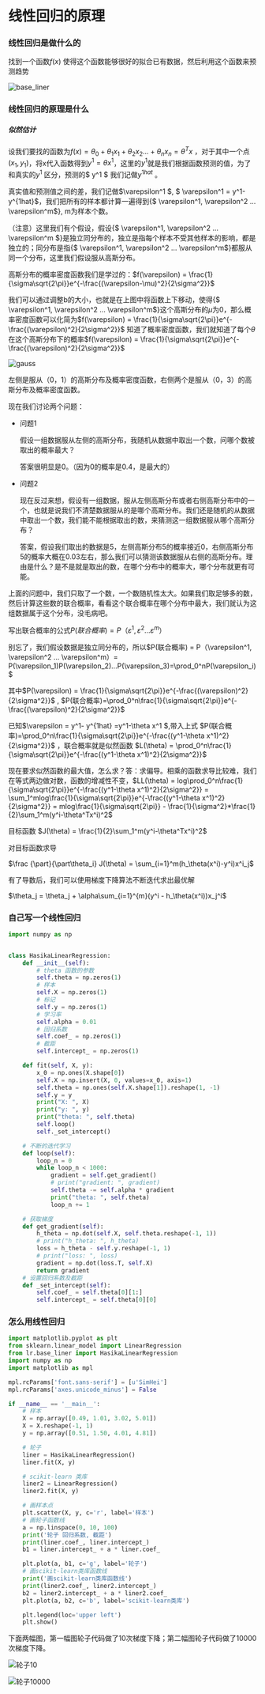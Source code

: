 # 线性回归的原理

### 线性回归是做什么的

找到一个函数$f(x)$ 使得这个函数能够很好的拟合已有数据，然后利用这个函数来预测趋势

![base_liner](https://github.com/lbrb/hasika_ml/blob/master/pic/myplot.png?raw=true)

### 线性回归的原理是什么

##### 似然估计

设我们要找的函数为$f(x) = \theta_0 + \theta_1x_1 + \theta_2x_2...+\theta_nx_n=\theta^Tx$ ，对于其中一个点$(x_1, y_1)$，将x代入函数得到$y^1=\theta x^1$，这里的$y^1$就是我们根据函数预测的值，为了和真实的$y^1$ 区分，预测的$ y^1 $ 我们记做$y^{1hat}$ 。

真实值和预测值之间的差，我们记做$\varepsilon^1 $, $ \varepsilon^1 = y^1-y^{1hat}$，我们把所有的样本都计算一遍得到{$ \varepsilon^1, \varepsilon^2 ... \varepsilon^m$}, m为样本个数。

（注意）这里我们有个假设，假设{$  \varepsilon^1, \varepsilon^2 ... \varepsilon^m $}是独立同分布的，独立是指每个样本不受其他样本的影响，都是独立的；同分布是指{$  \varepsilon^1, \varepsilon^2 ... \varepsilon^m$}都服从同一个分布，这里我们假设服从高斯分布。

高斯分布的概率密度函数我们是学过的：$f(\varepsilon) = \frac{1}{\sigma\sqrt{2\pi}}e^{-\frac{(\varepsilon-\mu)^2}{2\sigma^2}}$

我们可以通过调整b的大小，也就是在上图中将函数上下移动，使得{$  \varepsilon^1, \varepsilon^2 ... \varepsilon^m$}这个高斯分布的$\mu$为0，那么概率密度函数可以化简为$f(\varepsilon) = \frac{1}{\sigma\sqrt{2\pi}}e^{-\frac{(\varepsilon)^2}{2\sigma^2}}$  知道了概率密度函数，我们就知道了每个$\theta$在这个高斯分布下的概率$f(\varepsilon) = \frac{1}{\sigma\sqrt{2\pi}}e^{-\frac{(\varepsilon)^2}{2\sigma^2}}$  

![gauss](https://github.com/lbrb/hasika_ml/blob/master/pic/guass1.png?raw=true)

左侧是服从（0，1）的高斯分布及概率密度函数，右侧两个是服从（0，3）的高斯分布及概率密度函数。

现在我们讨论两个问题：

- 问题1

  假设一组数据服从左侧的高斯分布，我随机从数据中取出一个数，问哪个数被取出的概率最大？

  答案很明显是0。（因为0的概率是0.4，是最大的）

- 问题2

  现在反过来想，假设有一组数据，服从左侧高斯分布或者右侧高斯分布中的一个，也就是说我们不清楚数据服从的是哪个高斯分布。我们还是随机的从数据中取出一个数，我们能不能根据取出的数，来猜测这一组数据服从哪个高斯分布？

  答案，假设我们取出的数据是5，左侧高斯分布5的概率接近0，右侧高斯分布5的概率大概在0.03左右，那么我们可以猜测该数据服从右侧的高斯分布。理由是什么？是不是就是取出的数，在哪个分布中的概率大，哪个分布就更有可能。

上面的问题中，我们只取了一个数，一个数随机性太大。如果我们取足够多的数，然后计算这些数的联合概率，看看这个联合概率在哪个分布中最大，我们就认为这组数据属于这个分布，没毛病吧。

写出联合概率的公式$P(联合概率) = P（\varepsilon^1, \varepsilon^2 ... \varepsilon^m）$ 

别忘了，我们假设数据是独立同分布的，所以$P(联合概率) = P（\varepsilon^1, \varepsilon^2 ... \varepsilon^m）= P(\varepsilon_1)P(\varepsilon_2)...P(\varepsilon_3)=\prod_0^nP(\varepsilon_i)$  

其中$P(\varepsilon) = \frac{1}{\sigma\sqrt{2\pi}}e^{-\frac{(\varepsilon)^2}{2\sigma^2}}$  , $P(联合概率)=\prod_0^n\frac{1}{\sigma\sqrt{2\pi}}e^{-\frac{(\varepsilon)^2}{2\sigma^2}}$ 

已知$\varepsilon = y^1- y^{1hat} =y^1-\theta x^1 $,带入上式 $P(联合概率)=\prod_0^n\frac{1}{\sigma\sqrt{2\pi}}e^{-\frac{(y^1-\theta x^1)^2}{2\sigma^2}}$ ，联合概率就是似然函数 $L(\theta) = \prod_0^n\frac{1}{\sigma\sqrt{2\pi}}e^{-\frac{(y^1-\theta x^1)^2}{2\sigma^2}}$

现在要求似然函数的最大值，怎么求？答：求偏导。相乘的函数求导比较难，我们在等式两边做对数，函数的增减性不变，$LL(\theta) = log\prod_0^n\frac{1}{\sigma\sqrt{2\pi}}e^{-\frac{(y^1-\theta x^1)^2}{2\sigma^2}} = \sum_1^mlog\frac{1}{\sigma\sqrt{2\pi}}e^{-\frac{(y^1-\theta x^1)^2}{2\sigma^2}} = mlog\frac{1}{\sigma\sqrt{2\pi}} - \frac{1}{\sigma^2}*\frac{1}{2}\sum_1^m(y^i-\theta^Tx^i)^2$

目标函数 $J(\theta) = \frac{1}{2}\sum_1^m(y^i-\theta^Tx^i)^2$ 

对目标函数求导 

$\frac {\part}{\part\theta_i} J(\theta) = \sum_{i=1}^m(h_\theta(x^i)-y^i)x^i_j$

有了导数后，我们可以使用梯度下降算法不断迭代求出最优解

$\theta_j = \theta_j + \alpha\sum_{i=1}^{m}(y^i - h_\theta(x^i))x_j^i$

### 自己写一个线性回归

```python
import numpy as np


class HasikaLinearRegression:
    def __init__(self):
        # theta 函数的参数
        self.theta = np.zeros(1)
        # 样本
        self.X = np.zeros(1)
        # 标记
        self.y = np.zeros(1)
        # 学习率
        self.alpha = 0.01
        # 回归系数
        self.coef_ = np.zeros(1)
        # 截距
        self.intercept_ = np.zeros(1)

    def fit(self, X, y):
        x_0 = np.ones(X.shape[0])
        self.X = np.insert(X, 0, values=x_0, axis=1)
        self.theta = np.ones(self.X.shape[1]).reshape(1, -1)
        self.y = y
        print("X: ", X)
        print("y: ", y)
        print("theta: ", self.theta)
        self.loop()
        self._set_intercept()

    # 不断的迭代学习
    def loop(self):
        loop_n = 0
        while loop_n < 1000:
            gradient = self.get_gradient()
            # print("gradient: ", gradient)
            self.theta -= self.alpha * gradient
            print("theta: ", self.theta)
            loop_n += 1

    # 获取梯度
    def get_gradient(self):
        h_theta = np.dot(self.X, self.theta.reshape(-1, 1))
        # print("h_theta: ", h_theta)
        loss = h_theta - self.y.reshape(-1, 1)
        # print("loss: ", loss)
        gradient = np.dot(loss.T, self.X)
        return gradient
	# 设置回归系数及截距
    def _set_intercept(self):
        self.coef_ = self.theta[0][1:]
        self.intercept_ = self.theta[0][0]

```



### 怎么用线性回归

```python
import matplotlib.pyplot as plt
from sklearn.linear_model import LinearRegression
from lr.base_liner import HasikaLinearRegression
import numpy as np
import matplotlib as mpl

mpl.rcParams['font.sans-serif'] = [u'SimHei']
mpl.rcParams['axes.unicode_minus'] = False

if __name__ == '__main__':
    # 样本
    X = np.array([0.49, 1.01, 3.02, 5.01])
    X = X.reshape(-1, 1)
    y = np.array([0.51, 1.50, 4.01, 4.81])

    # 轮子
    liner = HasikaLinearRegression()
    liner.fit(X, y)

    # scikit-learn 类库
    liner2 = LinearRegression()
    liner2.fit(X, y)

    # 画样本点
    plt.scatter(X, y, c='r', label='样本')
    # 画轮子函数线
    a = np.linspace(0, 10, 100)
    print('轮子 回归系数, 截距')
    print(liner.coef_, liner.intercept_)
    b1 = liner.intercept_ + a * liner.coef_

    plt.plot(a, b1, c='g', label='轮子')
    # 画scikit-learn类库函数线
    print('画scikit-learn类库函数线')
    print(liner2.coef_, liner2.intercept_)
    b2 = liner2.intercept_ + a * liner2.coef_
    plt.plot(a, b2, c='b', label='scikit-learn类库')

    plt.legend(loc='upper left')
    plt.show()

```

下面两幅图，第一幅图轮子代码做了10次梯度下降；第二幅图轮子代码做了10000次梯度下降。

![轮子10](https://github.com/lbrb/hasika_ml/blob/master/pic/%E8%BD%AE%E5%AD%9010.png?raw=true)



![轮子10000](https://github.com/lbrb/hasika_ml/blob/master/pic/%E8%BD%AE%E5%AD%9010000.png?raw=true)